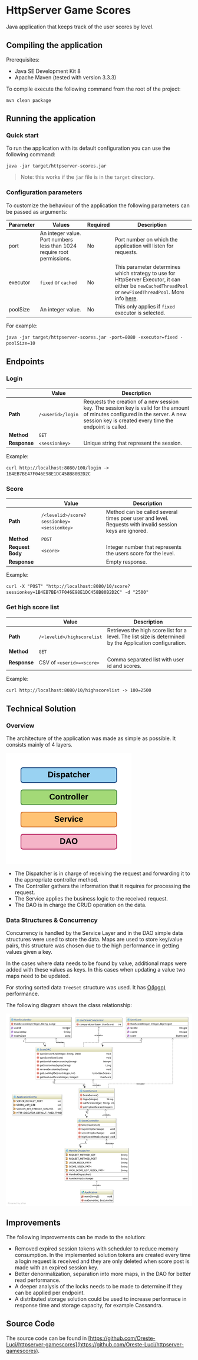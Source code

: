 # HttpServer Game Scores

Java application that keeps track of the user scores by level.

## Compiling the application

Prerequisites:

- Java SE Development Kit 8
- Apache Maven (tested with version 3.3.3)

To compile execute the following command from the root of the project:

    mvn clean package

## Running the application

### Quick start

To run the application with its default configuration you can use the following command:

    java -jar target/httpserver-scores.jar

> Note: this works if the `jar` file is in the `target` directory.

### Configuration parameters

To customize the behaviour of the application the following parameters can be passed as arguments:

|Parameter|Values|Required|Description|
|---------|------|--------|-----------|
|port|An integer value. Port numbers less than 1024 require root permissions.|No|Port number on which the application will listen for requests.|
|executor|`fixed` or `cached`|No|This parameter determines which strategy to use for HttpServer Executor, it can either be `newCachedThreadPool` or `newFixedThreadPool`. More info [here](https://docs.oracle.com/javase/8/docs/api/java/util/concurrent/Executors.html).|
|poolSize|An integer value.|No|This only applies if `fixed` executor is selected.|

For example:

    java -jar target/httpserver-scores.jar -port=8080 -executor=fixed -poolSize=10

## Endpoints

### Login

|  |Value|Description|
|--|-----|-----------|
|**Path**|`/<userid>/login`|Requests the creation of a new session key. The session key is valid for the amount of minutes configured in the server. A new session key is created every time the endpoint is called.|
|**Method**|`GET`||
|**Response**|`<sessionkey>`|Unique string that represent the session.|

Example:

    curl http://localhost:8080/100/login -> 1B4EB7BE47F046E98E1DC458B80B2D2C

### Score

|  |Value|Description|
|--|-----|-----------|
|**Path**|`/<levelid>/score?sessionkey=<sessionkey>`|Method can be called several times poer user and level. Requests with invalid session keys are ignored.|
|**Method**|`POST`||
|**Request Body**|`<score>`|Integer number that represents the users score for the level.|
|**Response**| |Empty response.|

Example:

    curl -X "POST" "http://localhost:8080/10/score?sessionkey=1B4EB7BE47F046E98E1DC458B80B2D2C" -d "2500"

### Get high score list

|  |Value|Description|
|--|-----|-----------|
|**Path**|`/<levelid>/highscorelist`|Retrieves the high score list for a level. The list size is determined by the Application configuration.|
|**Method**|`GET`||
|**Response**|CSV of `<userid>=<score>`|Comma separated list with user id and scores.|

Example:

    curl http://localhost:8080/10/highscorelist -> 100=2500


## Technical Solution

### Overview

The architecture of the application was made as simple as possible. It consists mainly of 4 layers.

![Class Diagram](https://raw.githubusercontent.com/Oreste-Luci/httpserver-gamescores/master/images/architecture-layers2.png)

- The Dispatcher is in charge of receiving the request and forwarding it to the appropriate controller method.
- The Controller gathers the information that it requires for processing the request.
- The Service applies the business logic to the received request.
- The DAO is in charge the CRUD operation on the data.

### Data Structures & Concurrency

Concurrency is handled by the Service Layer and in the DAO simple data structures were used to store the data.
Maps are used to store key/value pairs, this structure was chosen due to the high performance in getting values given a key.

In the cases where data needs to be found by value, additional maps were added with these values as keys.
In this cases when updating a value two maps need to be updated.

For storing sorted data `TreeSet` structure was used. It has [O(logn)](https://github.com/benblack86/java-snippets/blob/master/resources/java_collections.pdf) performance.

The following diagram shows the class relationship:

![Class Diagram](https://raw.githubusercontent.com/Oreste-Luci/httpserver-gamescores/master/images/class-diagram.png)

## Improvements

The following improvements can be made to the solution:

- Removed expired session tokens with scheduler to reduce memory consumption.
In the implemented solution tokens are created every time a login request is received and they are only deleted when score post is made with an expired session key.
- Better denormalization, separation into more maps, in the DAO for better read performance.
- A deeper analysis of the locks needs to be made to determine if they can be applied per endpoint.
- A distributed storage solution could be used to increase performace in response time and storage capacity, for example Cassandra.

## Source Code

The source code can be found in [https://github.com/Oreste-Luci/httpserver-gamescores](https://github.com/Oreste-Luci/httpserver-gamescores).